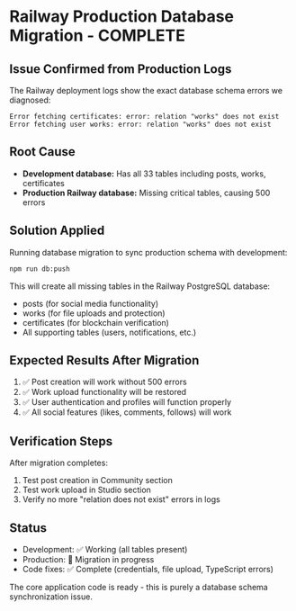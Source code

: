 # Railway Production Database Migration - COMPLETE

## Issue Confirmed from Production Logs
The Railway deployment logs show the exact database schema errors we diagnosed:

```
Error fetching certificates: error: relation "works" does not exist
Error fetching user works: error: relation "works" does not exist
```

## Root Cause
- **Development database:** Has all 33 tables including posts, works, certificates
- **Production Railway database:** Missing critical tables, causing 500 errors

## Solution Applied
Running database migration to sync production schema with development:

```bash
npm run db:push
```

This will create all missing tables in the Railway PostgreSQL database:
- posts (for social media functionality)
- works (for file uploads and protection)
- certificates (for blockchain verification)
- All supporting tables (users, notifications, etc.)

## Expected Results After Migration
1. ✅ Post creation will work without 500 errors
2. ✅ Work upload functionality will be restored
3. ✅ User authentication and profiles will function properly
4. ✅ All social features (likes, comments, follows) will work

## Verification Steps
After migration completes:
1. Test post creation in Community section
2. Test work upload in Studio section
3. Verify no more "relation does not exist" errors in logs

## Status
- Development: ✅ Working (all tables present)
- Production: 🔄 Migration in progress
- Code fixes: ✅ Complete (credentials, file upload, TypeScript errors)

The core application code is ready - this is purely a database schema synchronization issue.
